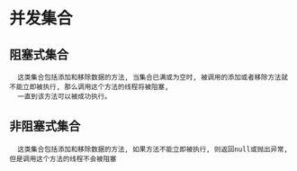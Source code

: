 # 并发集合

## 阻塞式集合
  ```text
    这类集合包括添加和移除数据的方法, 当集合已满或为空时, 被调用的添加或者移除方法就不能立即被执行, 那么调用这个方法的线程将被阻塞,
    一直到该方法可以被成功执行。
  ```

## 非阻塞式集合
  ```text
    这类集合包括添加和移除数据的方法, 如果方法不能立即被执行, 则返回null或抛出异常, 但是调用这个方法的线程不会被阻塞
  ```
  
  